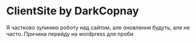 # ClientSite by DarkCopnay
Я частково зупиняю роботу над сайтом, але оновлення будуть, але не часто.
Причина перейду на wordpress для проби
